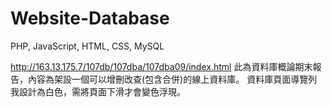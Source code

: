# Website-Database
PHP, JavaScript, HTML, CSS, MySQL 

http://163.13.175.7/107db/107dba/107dba09/index.html
此為資料庫概論期末報告，內容為架設一個可以增刪改查(包含合併)的線上資料庫。
資料庫頁面導覽列我設計為白色，需將頁面下滑才會變色浮現。
